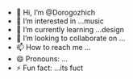- 👋 Hi, I’m @Dorogozhich
- 👀 I’m interested in ...music
- 🌱 I’m currently learning ...design
- 💞️ I’m looking to collaborate on ...
- 📫 How to reach me ...
- 😄 Pronouns: ...
- ⚡ Fun fact: ...its fuct

<!---
Dorogozhich/Dorogozhich is a ✨ special ✨ repository because its `README.md` (this file) appears on your GitHub profile.
You can click the Preview link to take a look at your changes.
--->
